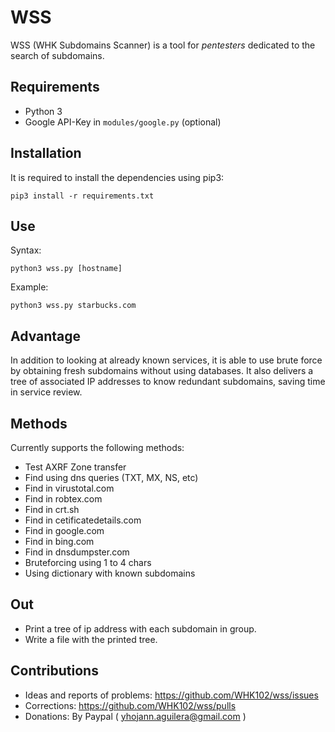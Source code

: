 # WSS

WSS (WHK Subdomains Scanner) is a tool for *pentesters* dedicated to the search
of subdomains.


## Requirements

- Python 3
- Google API-Key in `modules/google.py` (optional)


## Installation

It is required to install the dependencies using pip3:

    pip3 install -r requirements.txt


## Use

Syntax:
    
    python3 wss.py [hostname]

Example:

    python3 wss.py starbucks.com


## Advantage

In addition to looking at already known services, it is able to use brute force
by obtaining fresh subdomains without using databases. It also delivers a tree
of associated IP addresses to know redundant subdomains, saving time in service
review.


## Methods

Currently supports the following methods:

- Test AXRF Zone transfer
- Find using dns queries (TXT, MX, NS, etc)
- Find in virustotal.com
- Find in robtex.com
- Find in crt.sh
- Find in cetificatedetails.com
- Find in google.com
- Find in bing.com
- Find in dnsdumpster.com
- Bruteforcing using 1 to 4 chars
- Using dictionary with known subdomains


## Out

- Print a tree of ip address with each subdomain in group.
- Write a file with the printed tree.


## Contributions

- Ideas and reports of problems: https://github.com/WHK102/wss/issues
- Corrections: https://github.com/WHK102/wss/pulls
- Donations: By Paypal ( yhojann.aguilera@gmail.com )